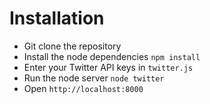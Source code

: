 Installation
===

* Git clone the repository
* Install the node dependencies `npm install`
* Enter your Twitter API keys in `twitter.js`
* Run the node server `node twitter`
* Open `http://localhost:8000`
